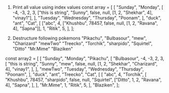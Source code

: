1. Print all value using index values
   const array = [
   [
   "Sunday",
   "Monday",
   [
   -4,
   -3,
   2,
   3,
   ["this is string", "Sunny", false, null, [1, 2, "Shekhar", 4], "vinay1"],
   ],
   "Tuesday",
   "Wednesday",
   "Thursday",
   "Poonam",
   ],
   "duck",
   "ant",
   "Cat",
   [
   ["abc", 4, ["Khushbu", 78457, false, null, [1, 2, "Ravana", 4], "Sapna"]],
   1,
   "Ritik",
   5,
   ],
   ];

2. Destructure following pokemons
   "Pikachu",
   "Bulbasour",
   "mew",
   "Charizard"
   "mewTwo"
   "Treecko",
   "Torchik",
   "sharpido",
   "Squirtel",
   "Ditto"
   "Mr.Mime"
   "Blaziken"

const array2 = [
[
"Sunday",
"Monday",
"Pikachu",
[
"Bulbasour",
-4,
-3,
2,
3,
[
"this is string",
"Sunny",
"mew",
false,
null,
[1, 2, "Shekhar", "Charizard", 4],
"vinay1",
],
],
"mewTwo",
"Tuesday",
"Wednesday",
"Thursday",
"Poonam",
],
"duck",
"ant",
"Treecko",
"Cat",
[
[
"abc",
4,
"Torchik",
[
"Khushbu",
78457,
"sharpido",
false,
null,
"Squirtel",
["Ditto", 1, 2, "Ravana", 4],
"Sapna",
],
],
"Mr.Mime",
1,
"Ritik",
5,
],
"Blaziken",
];

